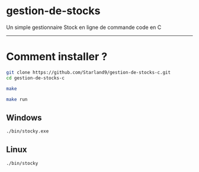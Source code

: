 # gestion-de-stocks

Un simple gestionnaire Stock en ligne de commande code en C

---

# Comment installer ?

```bash
git clone https://github.com/Starland9/gestion-de-stocks-c.git
cd gestion-de-stocks-c
```

```bash
make

make run
```

## Windows

```bash
./bin/stocky.exe
```

## Linux

```bash
./bin/stocky
```
